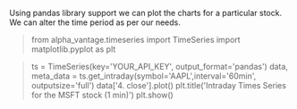 Using pandas library support we can plot the charts for a particular stock. We can alter the time period as per our needs.

>from alpha_vantage.timeseries import TimeSeries
>import matplotlib.pyplot as plt

>ts = TimeSeries(key='YOUR_API_KEY', output_format='pandas')
>data, meta_data = ts.get_intraday(symbol='AAPL',interval='60min', outputsize='full')
>data['4. close'].plot()
>plt.title('Intraday Times Series for the MSFT stock (1 min)')
>plt.show()
